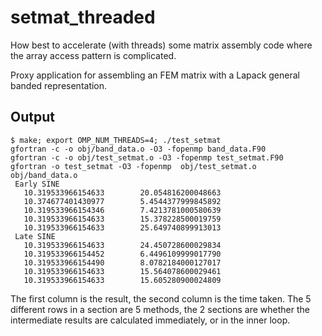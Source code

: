 # setmat_threaded

How best to accelerate (with threads) some matrix assembly code where the array access pattern is complicated.

Proxy application for assembling an FEM matrix with a Lapack general banded representation.


## Output
```
$ make; export OMP_NUM_THREADS=4; ./test_setmat
gfortran -c -o obj/band_data.o -O3 -fopenmp band_data.F90
gfortran -c -o obj/test_setmat.o -O3 -fopenmp test_setmat.F90
gfortran -o test_setmat -O3 -fopenmp  obj/test_setmat.o obj/band_data.o
 Early SINE
   10.319533966154633        20.054816200048663
   10.374677401430977        5.4544377999845892
   10.319533966154346        7.4213781000580639
   10.319533966154633        15.378228500019759
   10.319533966154633        25.649740899913013
 Late SINE
   10.319533966154633        24.450728600029834
   10.319533966154452        6.4496109999017790
   10.319533966154490        8.0782184000127017
   10.319533966154633        15.564078600029461
   10.319533966154633        15.605280900024809
```
The first column is the result, the second column is the time taken.
The 5 different rows in a section are 5 methods, the 2 sections are whether the intermediate results are calculated immediately, or in the inner loop.
